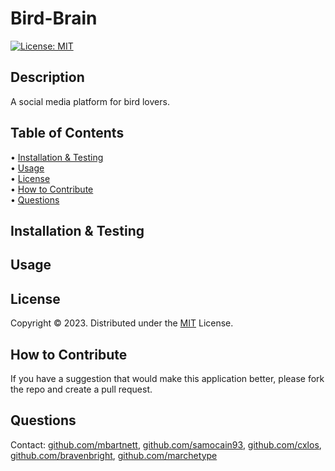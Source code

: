 # Bird-Brain

[![License: MIT](https://img.shields.io/badge/License-MIT-yellow.svg)](https://opensource.org/licenses/MIT)

## Description
A social media platform for bird lovers.

## Table of Contents

&bull; [Installation & Testing](#installation--testing)<br>
&bull; [Usage](#usage)<br>
&bull; [License](#license)<br>
&bull; [How to Contribute](#how-to-contribute)<br>
&bull; [Questions](#questions)

## Installation & Testing


## Usage


## License

Copyright © 2023. Distributed under the [MIT](https://opensource.org/licenses/MIT) License.<br>

## How to Contribute

If you have a suggestion that would make this application better, please fork the repo and create a pull request.

## Questions

Contact: [github.com/mbartnett](https://github.com/mbartnett), [github.com/samocain93](https://github.com/samocain93), [github.com/cxlos](https://github.com/cxlos), [github.com/bravenbright](https://github.com/bravenbright), [github.com/marchetype](https://github.com/marchetype)    